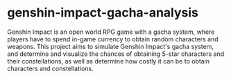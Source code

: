 # genshin-impact-gacha-analysis

Genshin Impact is an open world RPG game with a gacha system, where players have to spend in-game currency to obtain random characters and weapons. This project aims to simulate Genshin Impact's gacha system, and determine and visualize the chances of obtaining 5-star characters and their constellations, as well as determine how costly it can be to obtain characters and constellations.
